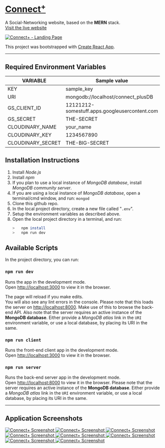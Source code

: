 # [**Connect<sup>+</sup>**](http://connect-plus.herokuapp.com/)

A Social-Networking website, based on the **MERN** stack. 
[Visit&nbsp;the&nbsp;live&nbsp;website](http://connect-plus.herokuapp.com/)

<a href="http://connect-plus.herokuapp.com/" target="_blank">
	<img src="./screenshots/landing.gif" 
	alt="Connect+ - Landing Page" />
</a>


This project was bootstrapped with [Create React App](https://github.com/facebook/create-react-app).

---

## Required Environment Variables

VARIABLE | Sample value
--- | ---
KEY | sample_key
URI | mongodb://localhost/connect_plusDB
GS_CLIENT_ID | 12121212-somestuff.apps.googleusercontent.com
GS_SECRET | THE-SECRET
CLOUDINARY_NAME | your_name
CLOUDINARY_KEY | 1234567890
CLOUDINARY_SECRET | THE-BIG-SECRET



## Installation Instructions

1. Install *Node.js*
1. Install *npm*
1. If you plan to use a local instance of *MongoDB database*, install *MongoDB community server*.
1. If you are using a local instance of *MongoDB database*, open a terminal/cmd window, and run: `mongod`
1. Clone this github repo.
1. In the local project directory, create a new file called "`.env`".
1. Setup the environment variables as described above.
1. Open the local project directory in a terminal, and run:
	```bash
	>	npm install
	>	npm run dev
	```

## Available Scripts

In the project directory, you can run:

### `npm run dev`

Runs the app in the development mode.<br>
Open [http://localhost:3000](http://localhost:3000) to view it in the browser.

The page will reload if you make edits.<br>
You will also see any lint errors in the console. Please note that this loads the server on [http://localhost:8000](http://localhost:8000). Make use of this to browse the back-end API. Also note that the server requires an active instance of the **MongoDB database**. Either provide a *MongoDB atlas* link in the `URI` environment variable, or use a local database, by placing its URI in the same.

### `npm run client`

Runs the front-end client app in the development mode.<br>
Open [http://localhost:3000](http://localhost:3000) to view it in the browser.

### `npm run server`

Runs the back-end server app in the development mode.<br>
Open [http://localhost:8000](http://localhost:8000) to view it in the browser. Please note that the server requires an active instance of the **MongoDB database**. Either provide a *MongoDB atlas* link in the `URI` environment variable, or use a local database, by placing its URI in the same.

---

## Application Screenshots

<a href="http://connect-plus.herokuapp.com/" target="_blank">
	<img src="./screenshots/Picture1.png" alt="Connect+ Screenshot" />
	<img src="./screenshots/Picture2.png" alt="Connect+ Screenshot" />
	<img src="./screenshots/Picture3.png" alt="Connect+ Screenshot" />
	<img src="./screenshots/Picture4.png" alt="Connect+ Screenshot" />
	<img src="./screenshots/Picture5.png" alt="Connect+ Screenshot" />
	<img src="./screenshots/Picture6.png" alt="Connect+ Screenshot" />
	<img src="./screenshots/Picture7.png" alt="Connect+ Screenshot" />
	<img src="./screenshots/Picture8.png" alt="Connect+ Screenshot" />
</a>

